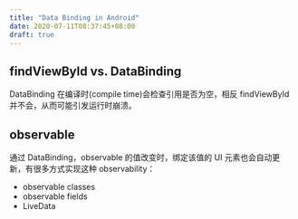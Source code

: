 ```yaml
---
title: "Data Binding in Android"
date: 2020-07-11T08:37:45+08:00
draft: true
---
```


## findViewById vs. DataBinding

DataBinding 在编译时(compile time)会检查引用是否为空，相反 findViewById 并不会，从而可能引发运行时崩溃。

## observable

通过 DataBinding，observable 的值改变时，绑定该值的 UI 元素也会自动更新，有很多方式实现这种 observability：

+ observable classes
+ observable fields
+ LiveData
